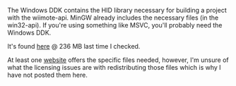 The Windows DDK contains the HID library necessary for building a project with the wiimote-api. MinGW already includes the necessary files (in the win32-api). If you're using something like MSVC, you'll probably need the Windows DDK.

It's found [here](http://www.microsoft.com/whdc/devtools/ddk/default.mspx) @ 236 MB last time I checked.

At least one [website](http://www.alanmacek.com/usb/#Example_Host_Code) offers the specific files needed, however, I'm unsure of what the licensing issues are with redistributing those files which is why I have not posted them here.

